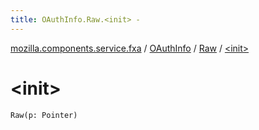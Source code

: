 ```yaml
---
title: OAuthInfo.Raw.<init> - 
---
```


[mozilla.components.service.fxa](../../index.html) / [OAuthInfo](../index.html) / [Raw](index.html) / [&lt;init&gt;](./-init-.html)

# &lt;init&gt;

`Raw(p: Pointer)`